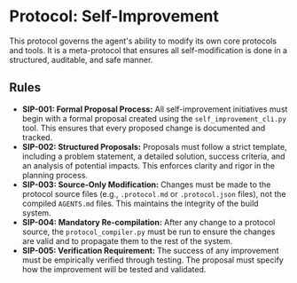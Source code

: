 # Protocol: Self-Improvement

This protocol governs the agent's ability to modify its own core protocols and tools. It is a meta-protocol that ensures all self-modification is done in a structured, auditable, and safe manner.

## Rules

- **SIP-001: Formal Proposal Process:** All self-improvement initiatives must begin with a formal proposal created using the `self_improvement_cli.py` tool. This ensures that every proposed change is documented and tracked.
- **SIP-002: Structured Proposals:** Proposals must follow a strict template, including a problem statement, a detailed solution, success criteria, and an analysis of potential impacts. This enforces clarity and rigor in the planning process.
- **SIP-003: Source-Only Modification:** Changes must be made to the protocol source files (e.g., `.protocol.md` or `.protocol.json` files), not the compiled `AGENTS.md` files. This maintains the integrity of the build system.
- **SIP-004: Mandatory Re-compilation:** After any change to a protocol source, the `protocol_compiler.py` must be run to ensure the changes are valid and to propagate them to the rest of the system.
- **SIP-005: Verification Requirement:** The success of any improvement must be empirically verified through testing. The proposal must specify how the improvement will be tested and validated.
